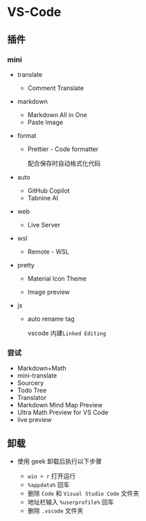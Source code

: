 # VS-Code

## 插件

### mini

- translate

  - Comment Translate

- markdown

  - Markdown All in One
  - Paste Image

- format

  - Prettier - Code formatter

    配合保存时自动格式化代码

- auto

  - GitHub Copilot
  - Tabnine AI

- web

  - Live Server

- wsl

  - Remote - WSL

- pretty

  - Material Icon Theme

  - Image preview

- js

  - auto rename tag

    vscode 内建`Linked Editing`

### 尝试

- Markdown+Math
- mini-translate
- Sourcery
- Todo Tree
- Translator
- Markdown Mind Map Preview
- Ultra Math Preview for VS Code
- live preview

## 卸载

- 使用 geek 卸载后执行以下步骤

  - `win + r` 打开运行
  - `%appdata%` 回车
  - 删除 `Code` 和 `Visual Studio Code` 文件夹
  - 地址栏输入 `%userprofile%` 回车
  - 删除 `.vscode` 文件夹

